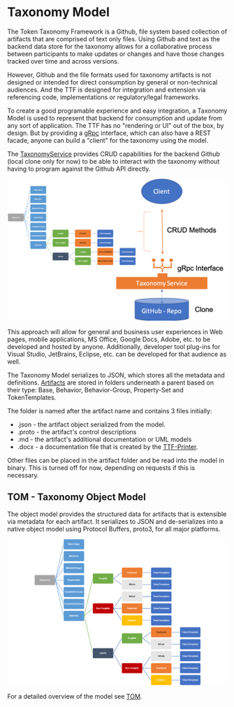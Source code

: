 # Taxonomy Model

The Token Taxonomy Framework is a Github, file system based collection of artifacts that are comprised of text only files. Using Github and text as the backend data store for the taxonomy allows for a collaborative process between participants to make updates or changes and have those changes tracked over time and across versions.

However, Github and the file formats used for taxonomy artifacts is not designed or intended for direct consumption by general or non-technical audiences. And the TTF is designed for integration and extension via referencing code, implementations or regulatory/legal frameworks.

To create a good programable experience and easy integration, a Taxonomy Model is used to represent that backend for consumption and update from any sort of application. The TTF has no "rendering or UI" out of the box, by design. But by providing a [gRpc](https://grpc.io/) interface, which can also have a REST facade, anyone can build a "client" for the taxonomy using the model.

The [TaxonomyService](tools/readme.md) provides CRUD capabilities for the backend Github (local clone only for now) to be able to interact with the taxonomy without having to program against the Github API directly.

![TTF Architecture](images/TaxonomyService.png)

This approach will allow for general and business user experiences in Web pages, mobile applications, MS Office, Google Docs, Adobe, etc. to be developed and hosted by anyone. Additionally, developer tool plug-ins for Visual Studio, JetBrains, Eclipse, etc. can be developed for that audience as well.

The Taxonomy Model serializes to JSON, which stores all the metadata and definitions.  [Artifacts](taxonomy-artifact-format.md) are stored in folders underneath a parent based on their type: Base, Behavior, Behavior-Group, Property-Set and TokenTemplates.

The folder is named after the artifact name and contains 3 files initially:

- .json - the artifact object serialized from the model.
- .proto - the artifact's control descriptions
- .md - the artifact's additional documentation or UML models
- .docx - a documentation file that is created by the [TTF-Printer](tools/Readme.md).

Other files can be placed in the artifact folder and be read into the model in binary. This is turned off for now, depending on requests if this is necessary.

## TOM - Taxonomy Object Model

The object model provides the structured data for artifacts that is extensible via metadata for each artifact.  It serializes to JSON and de-serializes into a native object model using Protocol Buffers, proto3, for all major platforms.

![TOM](images/taxonomy-model.png)

For a detailed overview of the model see [TOM](model/tom.md).
